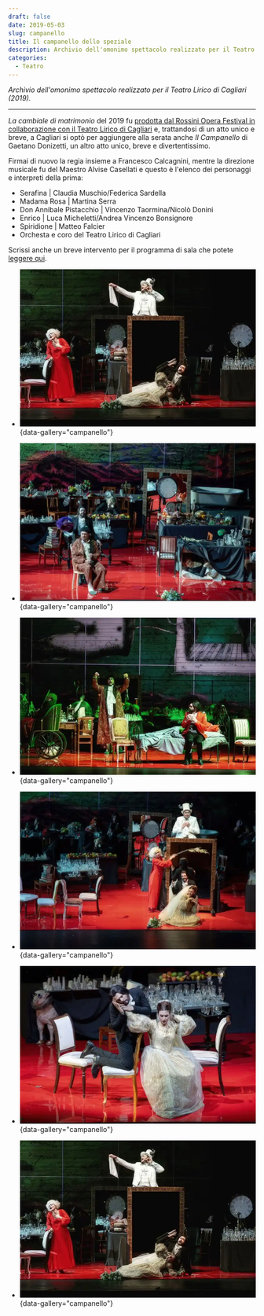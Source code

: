 ```yaml
---
draft: false
date: 2019-05-03 
slug: campanello
title: Il campanello dello speziale
description: Archivio dell'omonimo spettacolo realizzato per il Teatro Lirico di Cagliari (2019).
categories:
  - Teatro
---
```


*Archivio dell'omonimo spettacolo realizzato per il Teatro Lirico di Cagliari (2019).*

<!-- more --> 

---

_La cambiale di matrimonio_ del 2019 fu [prodotta dal Rossini Opera Festival in collaborazione con il Teatro Lirico di Cagliari](cambiale.md) e, trattandosi di un atto unico e breve, a Cagliari si optò per aggiungere alla serata anche _Il Campanello_ di Gaetano Donizetti, un altro atto unico, breve e divertentissimo.

Firmai di nuovo la regia insieme a Francesco Calcagnini, mentre la direzione musicale fu del Maestro Alvise Casellati e questo è l'elenco dei personaggi e interpreti della prima:

- Serafina | Claudia Muschio/Federica Sardella
- Madama Rosa | Martina Serra
- Don Annibale Pistacchio | Vincenzo Taormina/Nicolò Donini
- Enrico | Luca Micheletti/Andrea Vincenzo Bonsignore
- Spiridione | Matteo Falcier
- Orchesta e coro del Teatro Lirico di Cagliari

Scrissi anche un breve intervento per il programma di sala che potete [leggere qui](ballarconmevipiaccia.md).

<div class="grid cards" markdown>

- ![Il campanello dello speziale (foto di scena)](campanello/Campanello_01.webp){data-gallery="campanello"}

- ![Il campanello dello speziale (foto di scena)](campanello/Campanello_02.webp){data-gallery="campanello"}

- ![Il campanello dello speziale (foto di scena)](campanello/Campanello_03.webp){data-gallery="campanello"}

- ![Il campanello dello speziale (foto di scena)](campanello/Campanello_04.webp){data-gallery="campanello"}

- ![Il campanello dello speziale (recensione)](campanello/Campanello_05.webp){data-gallery="campanello"}

- ![Il campanello dello speziale (copertina programma di sala)](campanello/Campanello_01.webp){data-gallery="campanello"}

</div>